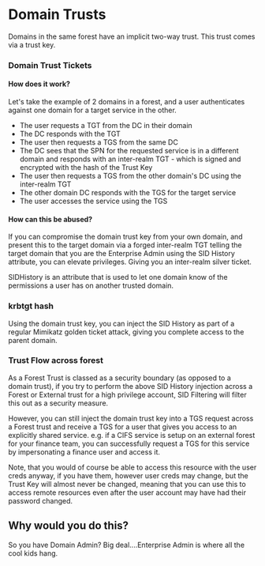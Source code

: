 # Domain Trusts

Domains in the same forest have an implicit two-way trust. This trust comes via a trust key.

### Domain Trust Tickets
#### How does it work?
Let's take the example of 2 domains in a forest, and a user authenticates against one domain for a target service in the other.
 - The user requests a TGT from the DC in their domain
 - The DC responds with the TGT
 - The user then requests a TGS from the same DC
 - The DC sees that the SPN for the requested service is in a different domain and responds with an inter-realm TGT - which is signed and encrypted with the hash of the Trust Key
 - The user then requests a TGS from the other domain's DC using the inter-realm TGT
 - The other domain DC responds with the TGS for the target service
 - The user accesses the service using the TGS

 #### How can this be abused?
 If you can compromise the domain trust key from your own domain, and present this to the target domain via a forged inter-realm TGT telling the target domain that you are the Enterprise Admin using the SID History attribute, you can elevate privileges. Giving you an inter-realm silver ticket.
 
 SIDHistory is an attribute that is used to let one domain know of the permissions a user has on another trusted domain.
 
 ### krbtgt hash
 Using the domain trust key, you can inject the SID History as part of a regular Mimikatz golden ticket attack, giving you complete access to the parent domain.
 
 ### Trust Flow across forest
 As a Forest Trust is classed as a security boundary (as opposed to a domain trust), if you try to perform the above SID History injection across a Forest or External trust for a high privilege account, SID Filtering will filter this out as a security measure.
 
 However, you can still inject the domain trust key into a TGS request across a Forest trust and receive a TGS for a user that gives you access to an explicitly shared service. e.g. if a CIFS service is setup on an external forest for your finance team, you can successfully request a TGS for this service by impersonating a finance user and access it.
 
 Note, that you would of course be able to access this resource with the user creds anyway, if you have them, however user creds may change, but the Trust Key will almost never be changed, meaning that you can use this to access remote resources even after the user account may have had their password changed.

## Why would you do this?
So you have Domain Admin? Big deal....Enterprise Admin is where all the cool kids hang.

